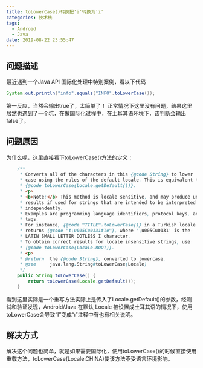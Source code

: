 ```yaml
---
title: toLowerCase()转换把'i'转换为'ı'
categories: 技术栈
tags:
  - Android
  - Java
date: 2019-08-22 23:55:47
---
```

## 问题描述
最近遇到一个Java API 国际化处理中特别案例，看以下代码
```java
System.out.println("info".equals("INFO".toLowerCase());
```
第一反应，当然会输出true了，太简单了！
正常情况下这里没有问题，结果这里居然也遇到了一个坑，在做国际化过程中，在土耳其语环境下，该判断会输出false了。

## 问题原因
为什么呢，这里直接看下toLowerCase()方法的定义：
```java
    /**
     * Converts all of the characters in this {@code String} to lower
     * case using the rules of the default locale. This is equivalent to calling
     * {@code toLowerCase(Locale.getDefault())}.
     * <p>
     * <b>Note:</b> This method is locale sensitive, and may produce unexpected
     * results if used for strings that are intended to be interpreted locale
     * independently.
     * Examples are programming language identifiers, protocol keys, and HTML
     * tags.
     * For instance, {@code "TITLE".toLowerCase()} in a Turkish locale
     * returns {@code "t\u005Cu0131tle"}, where '\u005Cu0131' is the
     * LATIN SMALL LETTER DOTLESS I character.
     * To obtain correct results for locale insensitive strings, use
     * {@code toLowerCase(Locale.ROOT)}.
     * <p>
     * @return  the {@code String}, converted to lowercase.
     * @see     java.lang.String#toLowerCase(Locale)
     */
    public String toLowerCase() {
        return toLowerCase(Locale.getDefault());
    }
```
看到这里实际是一个重写方法实际上是传入了Locale.getDefault()的参数，经测试和验证发现，Android/Java 
在默认 Locale 被设置成土耳其语的情况下，使用 toLowerCase会导致“I”变成“ı”注释中有也有相关说明。

## 解决方式

解决这个问题也简单，就是如果需要国际化，使用toLowerCase()的时候直接使用重载方法，toLowerCase(Locale.CHINA)使该方法不受语言环境影响。
